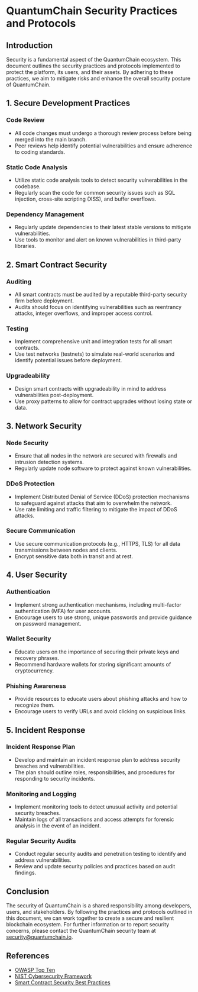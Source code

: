 # QuantumChain Security Practices and Protocols

## Introduction

Security is a fundamental aspect of the QuantumChain ecosystem. This document outlines the security practices and protocols implemented to protect the platform, its users, and their assets. By adhering to these practices, we aim to mitigate risks and enhance the overall security posture of QuantumChain.

## 1. Secure Development Practices

### Code Review
- All code changes must undergo a thorough review process before being merged into the main branch.
- Peer reviews help identify potential vulnerabilities and ensure adherence to coding standards.

### Static Code Analysis
- Utilize static code analysis tools to detect security vulnerabilities in the codebase.
- Regularly scan the code for common security issues such as SQL injection, cross-site scripting (XSS), and buffer overflows.

### Dependency Management
- Regularly update dependencies to their latest stable versions to mitigate vulnerabilities.
- Use tools to monitor and alert on known vulnerabilities in third-party libraries.

## 2. Smart Contract Security

### Auditing
- All smart contracts must be audited by a reputable third-party security firm before deployment.
- Audits should focus on identifying vulnerabilities such as reentrancy attacks, integer overflows, and improper access control.

### Testing
- Implement comprehensive unit and integration tests for all smart contracts.
- Use test networks (testnets) to simulate real-world scenarios and identify potential issues before deployment.

### Upgradeability
- Design smart contracts with upgradeability in mind to address vulnerabilities post-deployment.
- Use proxy patterns to allow for contract upgrades without losing state or data.

## 3. Network Security

### Node Security
- Ensure that all nodes in the network are secured with firewalls and intrusion detection systems.
- Regularly update node software to protect against known vulnerabilities.

### DDoS Protection
- Implement Distributed Denial of Service (DDoS) protection mechanisms to safeguard against attacks that aim to overwhelm the network.
- Use rate limiting and traffic filtering to mitigate the impact of DDoS attacks.

### Secure Communication
- Use secure communication protocols (e.g., HTTPS, TLS) for all data transmissions between nodes and clients.
- Encrypt sensitive data both in transit and at rest.

## 4. User Security

### Authentication
- Implement strong authentication mechanisms, including multi-factor authentication (MFA) for user accounts.
- Encourage users to use strong, unique passwords and provide guidance on password management.

### Wallet Security
- Educate users on the importance of securing their private keys and recovery phrases.
- Recommend hardware wallets for storing significant amounts of cryptocurrency.

### Phishing Awareness
- Provide resources to educate users about phishing attacks and how to recognize them.
- Encourage users to verify URLs and avoid clicking on suspicious links.

## 5. Incident Response

### Incident Response Plan
- Develop and maintain an incident response plan to address security breaches and vulnerabilities.
- The plan should outline roles, responsibilities, and procedures for responding to security incidents.

### Monitoring and Logging
- Implement monitoring tools to detect unusual activity and potential security breaches.
- Maintain logs of all transactions and access attempts for forensic analysis in the event of an incident.

### Regular Security Audits
- Conduct regular security audits and penetration testing to identify and address vulnerabilities.
- Review and update security policies and practices based on audit findings.

## Conclusion

The security of QuantumChain is a shared responsibility among developers, users, and stakeholders. By following the practices and protocols outlined in this document, we can work together to create a secure and resilient blockchain ecosystem. For further information or to report security concerns, please contact the QuantumChain security team at [security@quantumchain.io](mailto:security@quantumchain.io).

## References
- [OWASP Top Ten](https://owasp.org/www-project-top-ten/)
- [NIST Cybersecurity Framework](https://www.nist.gov/cyberframework)
- [Smart Contract Security Best Practices](https://consensys.net/diligence/blog/2019/09/consensys-diligence-smart-contract-security-best-practices/)
